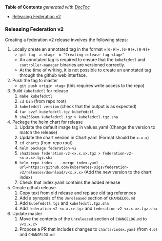 <!-- START doctoc generated TOC please keep comment here to allow auto update -->
<!-- DON'T EDIT THIS SECTION, INSTEAD RE-RUN doctoc TO UPDATE -->
**Table of Contents**  *generated with [DocToc](https://github.com/thlorenz/doctoc)*

- [Releasing Federation v2](#releasing-federation-v2)

<!-- END doctoc generated TOC please keep comment here to allow auto update -->

### Releasing Federation v2

Creating a federation v2 release involves the following steps:

1. Locally create an annotated tag in the format `v[0-9]+.[0-9]+.[0-9]+`
   - `git tag -a <tag> -m "Creating release tag <tag>"`
   - An annotated tag is required to ensure that the `kubefedctl` and
     `controller-manager` binaries are versioned correctly.
   - At the time of writing, it is not possible to create an
     annotated tag through the github web interface.
2. Push the tag to master
   - `git push origin <tag>` (this requires write access to the repo)
3. Build `kubefedctl` for release
   1. `make kubefedctl`
   2. `cd bin` (from repo root)
   3. `kubefedctl version` (check that the output is as expected)
   4. `tar cvzf kubefedctl.tgz kubefedctl`
   5. `sha256sum kubefedctl.tgz > kubefedctl.tgz.sha`
4. Package the helm chart for release
   1. Update the default image tag in values.yaml (Change the version to match the release)
   2. Update the chart version in Chart.yaml (Format should be `x.x.x`)
   3. `cd charts` (from repo root)
   4. `helm package federation-v2`
   5. `sha256sum federation-v2-<x.x.x>.tgz > federation-v2-<x.x.x>.tgz.sha`
   6. `helm repo index . --merge index.yaml --url=https://github.com/kubernetes-sigs/federation-v2/releases/download/v<x.x.x>` (Add the new version to the chart index)
   7. Check that index.yaml contains the added release
4. Create github release
   1. Copy text from old release and replace old tag references
   2. Add a synopsis of the `Unreleased` section of `CHANGELOG.md`
   3. Add `kubefedctl.tgz` and `kubefedctl.tgz.sha`
   4. Add `federation-v2-<x.x.x>.tgz` and `federation-v2-<x.x.x>.tgz.sha`
5. Update master
   1. Move the contents of the `Unreleased` section of `CHANGELOG.md` to `v<x.x.x>`
   2. Propose a PR that includes changes to `charts/index.yaml` (from `4.6`) and `CHANGELOG.md`
